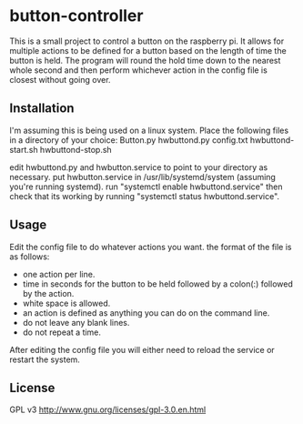 # button-controller

This is a small project to control a button on the raspberry pi. It allows for multiple actions to be defined for a button based on the length of time the button is held. The program will round the hold time down to the nearest whole second and then perform whichever action in the config file is closest without going over.

## Installation

I'm assuming this is being used on a linux system.
Place the following files in a directory of your choice:
Button.py
hwbuttond.py
config.txt
hwbuttond-start.sh
hwbuttond-stop.sh

edit hwbuttond.py and hwbutton.service to point to your directory as necessary.
put hwbutton.service in /usr/lib/systemd/system (assuming you're running systemd).
run "systemctl enable hwbuttond.service" then check that its working by running "systemctl status hwbuttond.service".

## Usage

Edit the config file to do whatever actions you want. the format of the file is as follows:
- one action per line.
- time in seconds for the button to be held followed by a colon(:) followed by the action.
- white space is allowed.
- an action is defined as anything you can do on the command line.
- do not leave any blank lines.
- do not repeat a time.

After editing the config file you will either need to reload the service or restart the system.

## License

GPL v3 http://www.gnu.org/licenses/gpl-3.0.en.html